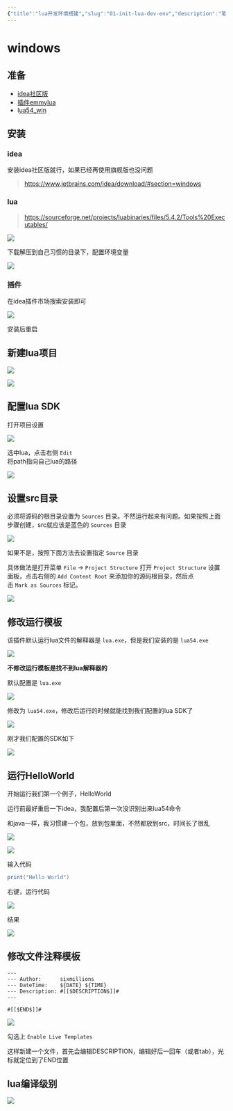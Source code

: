 ```yaml
---
{"title":"lua开发环境搭建","slug":"01-init-lua-dev-env","description":"笔记描述","author":"six","created":"2023-06-06","updated":"2023-09-02","cover":"https://picsum.photos/720/400","tags":["lua"],"categories":["lua"],"dg-publish":true,"permalink":"/other/lua/01-init-lua-dev-env/","dgPassFrontmatter":true}
---
```


# windows

## 准备

- [idea社区版](https://www.jetbrains.com/idea/download/#section=windows)
- [插件emmylua](https://emmylua.github.io/zh_CN/installation/repo.html)
- l[ua54_win](https://sourceforge.net/projects/luabinaries/files/5.4.2/Tools%20Executables/)

## 安装

### idea

安装idea社区版就行，如果已经再使用旗舰版也没问题

> https://www.jetbrains.com/idea/download/#section=windows

### lua

> https://sourceforge.net/projects/luabinaries/files/5.4.2/Tools%20Executables/

![](https://s.sixmillions.cn/img/2023/02/27/151106e5vx.png)

下载解压到自己习惯的目录下，配置环境变量

![](https://s.sixmillions.cn/img/2023/02/27/151414gesm.png)

### 插件

在idea插件市场搜索安装即可

![](https://s.sixmillions.cn/img/2023/02/27/15001473lt.png)

安装后重启

## 新建lua项目

![](https://s.sixmillions.cn/img/2023/02/27/150257fzwu.png)

![](https://s.sixmillions.cn/img/2023/02/27/150414dvvc.png)

## 配置lua SDK

打开项目设置

![](https://s.sixmillions.cn/img/2023/02/27/150606n6kv.png)

选中lua，点击右侧 `Edit`  
将path指向自己lua的路径

![](https://s.sixmillions.cn/img/2023/02/27/150900y2tq.png)

## 设置src目录

必须将源码的根目录设置为 `Sources` 目录。不然运行起来有问题。如果按照上面步骤创建，src就应该是蓝色的 `Sources` 目录

![](https://s.sixmillions.cn/img/2023/02/27/152243roz6.png)

如果不是，按照下面方法去设置指定 `Source` 目录

具体做法是打开菜单 `File` -> `Project Structure` 打开 `Project Structure` 设置面板，点击右侧的 `Add Content Root` 来添加你的源码根目录，然后点击 `Mark as Sources` 标记。

![](https://s.sixmillions.cn/img/2023/02/27/15240147mc.png)

## 修改运行模板

该插件默认运行lua文件的解释器是 `lua.exe`，但是我们安装的是 `lua54.exe`  

![](https://s.sixmillions.cn/img/2023/02/27/152955v8yt.png)


**不修改运行模板是找不到lua解释器的**

默认配置是 `lua.exe`

![](https://s.sixmillions.cn/img/2023/02/27/1528016p0v.png)

修改为 `lua54.exe`，修改后运行的时候就能找到我们配置的lua SDK了

![](https://s.sixmillions.cn/img/2023/02/27/153110up1s.png)

刚才我们配置的SDK如下

![](https://s.sixmillions.cn/img/2023/02/27/153321e5j3.png)

## 运行HelloWorld

开始运行我们第一个例子，HelloWorld

运行前最好重启一下idea，我配置后第一次没识别出来lua54命令

和java一样，我习惯建一个包，放到包里面，不然都放到src，时间长了很乱

![](https://s.sixmillions.cn/img/2023/02/27/153734lmn7.png)

![](https://s.sixmillions.cn/img/2023/02/27/16041234cz.png)

输入代码

```lua
print("Hello World")
```

右键，运行代码

![](https://s.sixmillions.cn/img/2023/02/27/160547i282.png)

结果

![](https://s.sixmillions.cn/img/2023/02/27/160618yitx.png)

## 修改文件注释模板

```text
---
--- Author:      sixmillions
--- DateTime:    ${DATE} ${TIME}
--- Description: #[[$DESCRIPTION$]]#
---

#[[$END$]]#
```

![](https://s.sixmillions.cn/img/2023/02/27/163034ak71.png)

勾选上 `Enable Live Templates`

这样新建一个文件，首先会编辑DESCRIPTION，编辑好后一回车（或者tab），光标就定位到了END位置

## lua编译级别

![](https://s.sixmillions.cn/img/2023/02/27/175020n22a.png)
